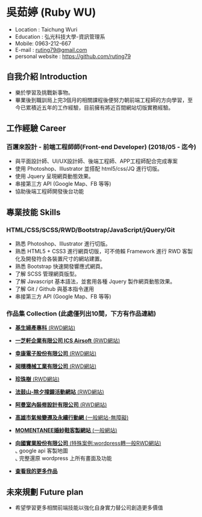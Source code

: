 # 吳茹婷 (Ruby WU)

* Location : Taichung Wuri
* Education : 弘光科技大學-資訊管理系
* Mobile: 0963-212-667
* E-mail : ruting79@gmail.com
* personal website : https://github.com/ruting79

## 自我介紹 Introduction

* 樂於學習及挑戰新事物。
* 畢業後到職訓局上完3個月的相關課程後便努力朝前端工程師的方向學習，至今已累積近五年的工作經驗，目前擁有將近百間網站切版實務經驗。

## 工作經驗 Career

### 百邇來設計 - 前端工程師師(Front-end Developer) (2018/05 - 迄今)

* 與平面設計師、UI/UX設計師、後端工程師、APP工程師配合完成專案
* 使用 Photoshop、Illustrator 並搭配 html5/css/JQ 進行切版。
* 使用 Jquery 呈現網頁動態效果。
* 串接第三方 API (Google Map、FB 等等)
* 協助後端工程師開發後台功能

## 專業技能 Skills

### HTML/CSS/SCSS/RWD/Bootstrap/JavaScript/jQuery/Git

* 熟悉 Photoshop、Illustrator 進行切版。
* 熟悉 HTML5 + CSS3 進行網頁切版，可不倚賴 Framework 進行 RWD 客製化及開發符合各裝置尺寸的網站建置。
* 熟悉 Bootstrap 快速開發響應式網頁。
* 了解 SCSS 管理網頁版型。
* 了解 Javascript 基本語法，並套用各種 Jquery 製作網頁動態效果。
* 了解 Git / Github 與基本指令運用
* 串接第三方 API (Google Map、FB 等等)

### 作品集 Collection (此處僅列出10間，下方有作品連結)

- <a href="http://banqiao.geneivf.com/index_tw.php" target="_blank"><B>基生婦產專科</B> (RWD網站)</a> <BR>
  
- <a href="http://www.icsbb.com/index_en.php" target="_blank"><B>一芝軒企業有限公司 ICS Airsoft</B> (RWD網站)</a> <BR>
  
- <a href="https://www.cincon.com.tw/" target="_blank"><B>幸康電子股份有限公司</B> (RWD網站)</a> <BR>
  
- <a href="https://www.changwoen.com.tw/" target="_blank"><B>昶穩機械工業有限公司</B> (RWD網站)</a> <BR>
  
- <a href="http://www.pearltree.com.tw" target="_blank"><B>珍珠樹</B> (RWD網站)</a> <BR>
  
- <a href="https://newyearbell.ddm.org.tw/" target="_blank"><B>法鼓山-除夕撞鐘活動網站</B> (RWD網站)</a> <BR>
  
- <a href="http://www.aman.com.tw/" target="_blank"><B>阿曼室內裝修設計有限公司</B> (RWD網站)</a> <BR>
  
- <a href="http://khsclimatechange.com" target="_blank"><B>高雄市氣候變遷及永續行動網</B> (一般網站-無障礙)</a> <BR>
  
- <a href="http://test1.global-trade.com.tw/tw_index.asp" target="_blank"><B>MOMENTANEE婚紗鞋客製網站</B> (一般網站)</a>
  
- <a href="http://www.shingkaoair.com.tw/" target="_blank"><B>向國實業股份有限公司</B> (特殊案例:wordpress轉一般RWD網站)</a> <BR>
  ⌞ google api 客製地圖<BR>
  ⌞ 完整還原 wordpress 上所有畫面及功能
  
- <a href="https://goo.gl/o5JZ8u" target="_blank"><B>查看我的更多作品</B></a> <BR>

## 未來規劃 Future plan
 * 希望學習更多相關前端技能以強化自身實力替公司創造更多價值
